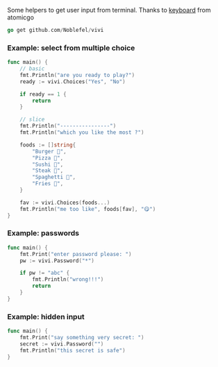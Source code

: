 Some helpers to get user input from terminal. Thanks to [keyboard](https://github.com/atomicgo/keyboard) from atomicgo

```go
go get github.com/Noblefel/vivi
```

### Example: select from multiple choice

```go
func main() {
	// basic
	fmt.Println("are you ready to play?")
	ready := vivi.Choices("Yes", "No")

	if ready == 1 {
		return
	}

	// slice
	fmt.Println("----------------")
	fmt.Println("which you like the most ?")

	foods := []string{
		"Burger 🍔",
		"Pizza 🍕",
		"Sushi 🍣",
		"Steak 🥩",
		"Spaghetti 🍝",
		"Fries 🍟",
	}

	fav := vivi.Choices(foods...)
	fmt.Println("me too like", foods[fav], "😋")
}

```

### Example: passwords

```go
func main() {
	fmt.Print("enter password please: ")
	pw := vivi.Password("*")

	if pw != "abc" {
		fmt.Println("wrong!!!")
		return
	}
}
```

### Example: hidden input

```go
func main() {
	fmt.Print("say something very secret: ")
	secret := vivi.Password("")
	fmt.Println("this secret is safe")
}
```
